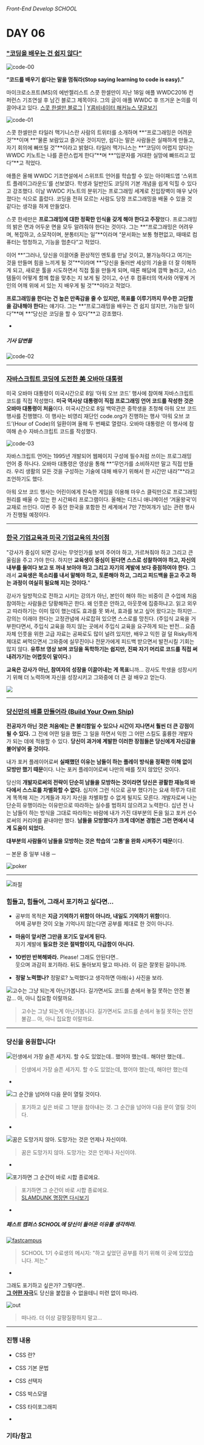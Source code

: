 ###### Front-End Develop SCHOOL

# DAY 06

### ["코딩을 배우는 건 쉽지 않다"](http://www.zdnet.co.kr/news/news_view.asp?artice_id=20160623161306)

![code-00](../Assets/code-00.jpg)

**“코드를 배우기 쉽다는 말을 멈춰라(Stop saying learning to code is easy).”**

마이크로소프트(MS)의 에반젤리스트 스콧 한셀만이 지난 18일 애플 WWDC2016 컨퍼런스 기조연설 후 남긴 블로그 제목이다. 그의 글이 애플 WWDC 후 뜨거운 논의를 이끌어내고 있다. [스콧 한셀만 블로그](http://www.hanselman.com/blog/StopSayingLearningToCodeIsEasy.aspx) | [Y콤비네이터 해커뉴스 댓글보기](https://news.ycombinator.com/item?id=11933700)

![code-01](../Assets/code-01.jpg)

스콧 한셀만은 타일러 맥기니스란 사람의 트위터를 소개하며 **“프로그래밍은 어려운 것”**이며 **“물론 보람있고 즐거운 것이지만, 쉽다는 말은 사람들은 실패하게 만들고, 자기 회의에 빠뜨릴 것”**이라고 밝혔다. 타일러 맥기니스는 **“코딩이 어렵지 않다는 WWDC 키노트는 나를 혼란스럽게 한다”**며 **“입문자를 거대한 실망에 빠뜨리고 있다”**고 적었다.

애플은 올해 WWDC 기조연설에서 스위프트 언어를 학습할 수 있는 아이패드앱 ‘스위프트 플레이그라운드’를 선보였다. 학생과 일반인도 코딩의 기본 개념을 쉽게 익힐 수 있다고 강조했다. 이날 WWDC 키노트의 분위기는 프로그래밍 세계로 진입장벽이 매우 낮아졌다는 식으로 흘렀다. 코딩을 전혀 모르는 사람도 당장 프로그래밍을 배울 수 있을 것 같다는 생각을 하게 만들었다.

스콧 한세만은 **프로그래밍에 대한 정확한 인식을 갖게 해야 한다고 주장**했다. 프로그래밍의 밝은 면과 어두운 면을 모두 알려줘야 한다는 것이다. 그는 **“프로그래밍은 어려우며, 복잡하고, 소모적이며, 분통터지는 일”**이라며 “문서화는 보통 형편없고, 때때로 컴퓨터는 멍청하고, 기능을 멈춘다”고 적었다.

이어 **“그러나, 당신을 이끌어줄 환상적인 멘토를 만날 것이고, 불가능하다고 여기는 것을 만들며 힘을 느끼게 될 것”**이라며 **“당신을 둘러싼 세상의 기술을 더 잘 이해하게 되고, 새로운 툴을 시도하면서 직접 툴을 만들게 되며, 때론 해답에 깜짝 놀라고, 시스템들이 어떻게 함께 합을 맞추는 지 보게 될 것이고, 수년 후 컴퓨터의 역사와 어떻게 거인의 어깨 위에 서 있는 지 배우게 될 것”**이라고 적었다.

**프로그래밍을 한다는 건 높은 만족감을 줄 수 있지만, 목표를 이루기까지 무수한 고단함을 감내해야 한다**는 얘기다. 그는 **“프로그래밍을 배우는 건 쉽지 않지만, 가능한 일이다”**며 **“당신은 코딩을 할 수 있다”**고 강조했다.

-

##### 기사 답변들

![code-02](../Assets/code-02.jpg)

---

### [자바스크립트 코딩에 도전한 美 오바마 대통령](http://www.cnet.co.kr/view/123550)

미국 오바마 대통령이 미국시간으로 8일 ‘아워 오브 코드’ 행사에 참여해 자바스크립트 코드를 직접 작성했다. **미국 역사상 대통령이 직접 프로그래밍 언어 코드를 작성한 것은 오바마 대통령이 처음**이다. 미국시간으로 8일 백악관은 중학생을 초청해 아워 오브 코드 행사를 진행했다. 이 행사는 비영리 재단인 code.org가 진행하는 행사 ‘아워 오브 코드’(Hour of Code)의 일환이며 올해 두 번째로 열렸다. 오바마 대통령은 이 행사에 참여해 손수 자바스크립트 코드를 작성했다.

![code-03](../Assets/code-03.jpg)

자바스크립트 언어는 1995년 개발되어 웹페이지 구성에 필수처럼 쓰이는 프로그래밍 언어 중 하나다. 오바마 대통령은 영상을 통해 **“무언가를 소비하지만 말고 직접 만들라. 우리 생활의 모든 것을 구성하는 기술에 대해 배우기 위해서 한 시간만 내라”**라고 조언하기도 했다.

아워 오브 코드 행사는 어린이에게 친숙한 게임을 이용해 마우스 클릭만으로 프로그래밍 원리를 배울 수 있는 한 시간짜리 프로그램이다. 올해는 디즈니 애니메이션 ‘겨울왕국’이 교재로 쓰인다. 이번 주 동안 한국을 포함한 전 세계에서 7만 7천여개가 넘는 관련 행사가 진행될 예정이다.

---

### [한국 기업교육과 미국 기업교육의 차이점](http://m.blog.naver.com/mazorka1/220742610336)

"강사가 중심이 되면 강사는 무엇인가를 보여 주어야 하고, 가르쳐줘야 하고 그리고 큰 울림을 주고 가야 한다. 하지만 **교육생이 중심이 된다면 스스로 성찰하여야 하고, 자신의 내부를 들여다 보고 또 꺼내 보아야 하고 그리고 자기의 계발에 보다 중점하여야 한다.** 그래서 **교육생은 목소리를 내서 말해야 하고, 토론해야 하고, 그리고 피드백을 듣고 주고 하는 과정이 여실히 필요해 지는 것이다.**"

강사가 일방적으로 전하고 시키는 강의가 아닌, 본인이 해야 하는 비중이 큰 수업에 처음 참여하는 사람들은 당황해하곤 한다. 왜 인풋은 안하고, 아웃풋에 집중하냐고. 읽고 외우고 따라하기는 이미 많이 했는데도 효과를 못 봐서, 효과를 보고 싶어 왔다고는 하지만... 강의는 이래야 한다는 고정관념에 사로잡혀 있으면 스스로를 망친다. (주입식 교육을 거부한다면서, 주입식 교육을 하지 않는 곳에서 주입식 교육을 요구하게 되는 반전... 요즘 자체 인풋을 위한 고급 자료는 공짜로도 많이 널려 있지만, 배우고 익힌 걸 덜 Risky하게 제대로 써먹으면서 그와중에 실무진이나 전문가에게 피드백 받으면서 발전시킬 기회는 많지 않다. **유투브 영상 보며 코딩을 독학하기는 쉽지만, 진짜 자기 머리로 코드를 직접 써내려가기는 어렵듯이 말이다.**)

**교육은 강사가 아닌, 참여자의 성장을 이끌어내는 게 목표**니까... 강사도 학생을 성장시키기 위해 더 노력하며 자신을 성장시키고 그와중에 더 큰 걸 배우고 얻는다.

![](../Assets/education-01.jpg)

---

### [당신만의 배를 만들어라 (Build Your Own Ship)](http://blog.paulsoh.co/2016/03/22/%EB%8A%A6%EA%B9%8E%EC%9D%B4-%EA%B0%9C%EB%B0%9C%EC%9E%90%EB%93%A4%EC%9D%B4%EC%97%AC-%EB%8B%B9%EC%8B%A0%EB%A7%8C%EC%9D%98-%EB%B0%B0%EB%A5%BC-%EB%A7%8C%EB%93%A4%EC%96%B4%EB%9D%BC/)

**전공자가 아닌 것은 처음에는 큰 불리함일 수 있으나 시간이 지나면서 훨씬 더 큰 강점이 될 수 있다.** 그 전에 어떤 일을 했든 그 일을 하면서 익힌 그 어떤 스킬도 훌륭한 개발자가 되는 데에 적용할 수 있다. **당신이 과거에 계발한 이러한 장점들은 당신에게 자신감을 불어넣어 줄 것이다.**

내가 포커 플레이어로써 **실패했던 이유는 남들이 하는 플레이 방식을 정확한 이해 없이 모방만 했기 때문**이다. 나는 포커 플레이어로써 나만의 배를 짓지 않았던 것이다.

당신의 **개발자로써의 전략이 단순히 남들을 모방하는 것이라면 당신은 광활한 재능의 바다에서 스스로를 차별화할 수 없다.** 심지어 그런 식으로 공부 했다가는 요새 하루가 다르게 똑똑해 지는 기계들과 자기 자신을 차별화할 수 없게 될지도 모른다. 개발자로써 나는 단순히 유행이라는 이유만으로 따라하는 실수를 범하지 않으려고 노력한다. 십년 전 나는 남들이 하는 방식을 그대로 따라하는 바람에 내가 가진 대부분의 돈을 잃고 포커 선수로써의 커리어를 끝내야만 했다. **남들을 모방했다가 크게 데어본 경험은 그런 면에서 내게 도움이 되었다.**

**대부분의 사람들이 남들을 모방하는 것은 학습의 ‘고통’을 완화 시켜주기 때문**이다.

─ 본문 중 일부 내용 ─

![poker](../Assets/poker.jpg)

---

![좌절](../Assets/giveup-00.jpg)

### 힘들고, 힘들어, 그래서 포기하고 싶다면...

- 공부의 목적은 **지금 기억하기 위함이 아니라, 내일도 기억하기 위함**이다.<br>어제 공부한 것이 오늘 기억나지 않는다면 공부를 제대로 한 것이 아니다.

- **마음이 앞서면 그만큼 포기도 앞서게 된다.**<br>자기 계발에 **필요한 것은 절박함이지, 다급함이 아니다.**

- **10번만 반복해봐라.** Please! 그래도 안된다면..<br>웃으며 과감히 포기하라. 뒤도 돌아보지 말고 떠나라. 이 길은 잘못된 길이니까.

- **정말 노력했나?** 정말로? 노력했다고 생각하면 아래(↓) 사진을 보라.

![고수는 그냥 되는게 아닌가봅니다. 길가면서도 코드를 손에서 놓질 못하는 안전 불감... 아, 아니 집요함 이랄까요.](../Assets/giveup-05.jpg)

> 고수는 그냥 되는게 아닌가봅니다. 길가면서도 코드를 손에서 놓질 못하는 안전 불감... 아, 아니 집요함 이랄까요.

---

### 당신을 응원합니다!

![인생에서 가장 슬픈 세가지. 할 수도 있었는데.. 했어야 했는데.. 해야만 했는데..](../Assets/giveup-01.jpg)

> 인생에서 가장 슬픈 세가지. 할 수도 있었는데, 했어야 했는데, 해야만 했는데

-

![그 순간을 넘어야 다음 문이 열릴 것이다.](../Assets/giveup-02.jpg)

> 포기하고 싶은 바로 그 1분을 참아내는 것. 그 순간을 넘어야 다음 문이 열릴 것이다.

-

![꿈은 도망가지 않아. 도망가는 것은 언제나 자신이야.](../Assets/giveup-03.jpg)

> 꿈은 도망가지 않아. 도망가는 것은 언제나 자신이야.

-

![포기하면 그 순간이 바로 시합 종료에요.](../Assets/giveup-04.jpg)

> 포기하면 그 순간이 바로 시합 종료에요.<br>
> [SLAMDUNK 명장면 다시보기](http://mostview.tistory.com/221)

-

##### 패스트 캠퍼스 SCHOOL에 당신이 들어온 이유를 생각하라.

[![fastcampus](../Assets/fastcampus.gif)](https://www.facebook.com/fastcampusschool/photos/pcb.1181208881930021/1181206245263618/?type=3&theater)

> SCHOOL 1기 수료생의 메시지: "하고 싶었던 공부를 하기 위해 이 곳에 있었습니다. 저는."

-

그래도 포기하고 싶은가? 그렇다면..<br>
[**그 어떤 자극**](https://kr.pinterest.com/shelgoh/%EB%A7%90%EA%B7%80-words-%D9%A9-%DB%B6/)도 당신을 붙잡을 수 없을테니 미련 없이 떠나라.

![out](../Assets/out.jpg)

> 떠나라. 더 이상 갈팡질팡하지 말고...

---

### 진행 내용

- CSS 란?
- CSS 기본 문법
- CSS 선택자
- CSS 박스모델
- CSS 타이포그래피

-

### 기타/참고






